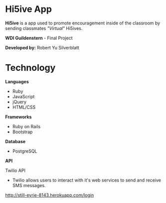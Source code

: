 # Hi5ive App

 **Hi5ive** is a app used to promote encouragement inside of the classroom by sending classmates *"Virtual"* Hi5ives.

**WDI Guildenstern** - Final Project

**Developed by:** Robert Yu Silverblatt

# Technology

**Languages**

  - Ruby
  - JavaScript
  - jQuery
  - HTML/CSS
   
  
**Frameworks**

  - Ruby on Rails
  - Bootstrap
   
  
**Database**

  - PostgreSQL

**API**

Twilio API
  - Twilio allows users to interact with it's web services to send and receive SMS messages.


http://still-eyrie-8143.herokuapp.com/login
